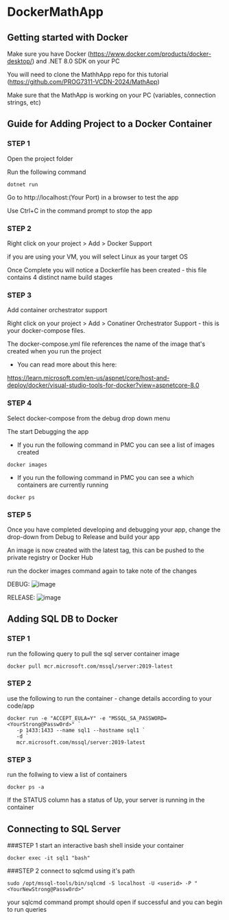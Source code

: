 # DockerMathApp
## Getting started with Docker
Make sure you have Docker (https://www.docker.com/products/docker-desktop/) and .NET 8.0 SDK on your PC

You will need to clone the MathhApp repo for this tutorial (https://github.com/PROG7311-VCDN-2024/MathApp)

Make sure that the MathApp is working on your PC (variables, connection strings, etc)

## Guide for Adding Project to a Docker Container
### STEP 1 
Open the project folder 

Run the following command 
```
dotnet run
```
Go to http://localhost:(Your Port) in a browser to test the app

Use Ctrl+C in the command prompt to stop the app
### STEP 2
Right click on your project > Add > Docker Support

if you are using your VM, you will select Linux as your target OS

Once Complete you will notice a Dockerfile has been created - this file contains 4 distinct name build stages
### STEP 3 
Add container orchestrator support 

Right click on your project > Add > Conatiner Orchestrator Support - this is your docker-compose files.

The docker-compose.yml file references the name of the image that's created when you run the project

* You can read more about this here:
  
https://learn.microsoft.com/en-us/aspnet/core/host-and-deploy/docker/visual-studio-tools-for-docker?view=aspnetcore-8.0
### STEP 4  
Select docker-compose from the debug drop down menu 

The start Debugging the app

* If you run the following command in PMC you can see a list of images created
```
docker images 
```
* If you run the following command in PMC you can see a which containers are currently running
```
docker ps
```
### STEP 5
Once you have completed developing and debugging your app, change the drop-down from Debug to Release and build your app

An image is now created with the latest tag, this can be pushed to the private registry or Docker Hub

run the docker images command again to take note of the changes 

DEBUG: 
![image](https://github.com/PROG7311-VCDN-2024/DockerMathApp/assets/102237289/ad294aa5-333a-4177-ac37-b1241a0579f6)

RELEASE:
![image](https://github.com/PROG7311-VCDN-2024/DockerMathApp/assets/102237289/3f215481-e144-4103-a129-d19678d580e4)

## Adding SQL DB to Docker
### STEP 1 
run the following query to pull the sql server container image 
```
docker pull mcr.microsoft.com/mssql/server:2019-latest
```
### STEP 2
use the following to run the container - change details according to your code/app
```
docker run -e "ACCEPT_EULA=Y" -e "MSSQL_SA_PASSWORD=<YourStrong@Passw0rd>" `
   -p 1433:1433 --name sql1 --hostname sql1 `
   -d `
   mcr.microsoft.com/mssql/server:2019-latest
```

### STEP 3
run the follwing to view a list of containers 
```
docker ps -a
```
If the STATUS column has a status of Up, your server is running in the container
## Connecting to SQL Server
###STEP 1
start an interactive bash shell inside your container
```
docker exec -it sql1 "bash"
```
###STEP 2 
connect to sqlcmd using it's path
```
sudo /opt/mssql-tools/bin/sqlcmd -S localhost -U <userid> -P "<YourNewStrong@Passw0rd>"
```
your sqlcmd command prompt should open if successful and you can begin to run queries 


